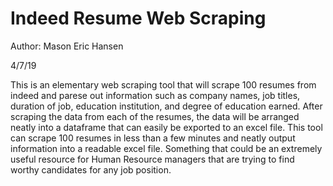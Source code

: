 # Indeed Resume Web Scraping

Author: Mason Eric Hansen

4/7/19

This is an elementary web scraping tool that will scrape 100 resumes from indeed and parese out information such as company names, job titles, duration of job, education institution, and degree of education earned. After scraping the data from each of the resumes, the data will be arranged neatly into a dataframe that can easily be exported to an excel file. This tool can scrape 100 resumes in less than a few minutes and neatly output information into a readable excel file. Something that could be an extremely useful resource for Human Resource managers that are trying to find worthy candidates for any job position.

